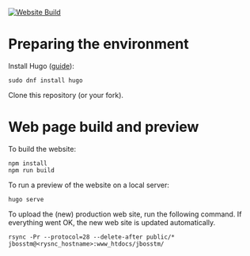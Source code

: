 [![Website Build](https://github.com/jbosstm/narayana.io/actions/workflows/build-website.yml/badge.svg)](https://github.com/jbosstm/narayana.io/actions/workflows/build-website.yml)
# Preparing the environment

Install Hugo ([guide](https://gohugo.io/installation/)):
```
sudo dnf install hugo
```

Clone this repository (or your fork).


# Web page build and preview

To build the website:
```
npm install
npm run build
```


To run a preview of the website on a local server:
```
hugo serve
```

To upload the (new) production web site, run the following command. If everything went OK, the new web site is updated automatically.
```
rsync -Pr --protocol=28 --delete-after public/* jbosstm@<rysnc_hostname>:www_htdocs/jbosstm/
```